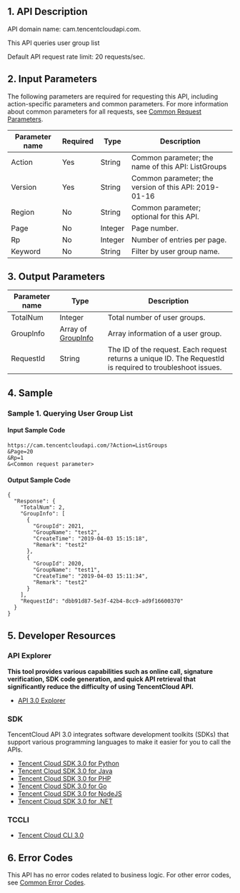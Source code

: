 ﻿## 1. API Description

API domain name: cam.tencentcloudapi.com.

This API queries user group list

Default API request rate limit: 20 requests/sec.

## 2. Input Parameters

The following parameters are required for requesting this API, including action-specific parameters and common parameters. For more information about common parameters for all requests, see [Common Request Parameters](/document/api/598/33158).

| Parameter name | Required | Type | Description |
|---------|---------|---------|---------|
| Action | Yes | String | Common parameter; the name of this API: ListGroups |
| Version | Yes | String | Common parameter; the version of this API: 2019-01-16 |
| Region | No | String | Common parameter; optional for this API. |
| Page | No | Integer | Page number. |
| Rp | No | Integer | Number of entries per page. |
| Keyword | No | String | Filter by user group name. |

## 3. Output Parameters

| Parameter name | Type | Description |
|---------|---------|---------|
| TotalNum | Integer | Total number of user groups. |
| GroupInfo | Array of [GroupInfo](/document/api/598/33167#GroupInfo) | Array information of a user group. |
| RequestId | String | The ID of the request. Each request returns a unique ID. The RequestId is required to troubleshoot issues. |

## 4. Sample

### Sample 1. Querying User Group List

#### Input Sample Code

```
https://cam.tencentcloudapi.com/?Action=ListGroups
&Page=20
&Rp=1
&<Common request parameter>
```

#### Output Sample Code

```
{
  "Response": {
    "TotalNum": 2,
    "GroupInfo": [
      {
        "GroupId": 2021,
        "GroupName": "test2",
        "CreateTime": "2019-04-03 15:15:18",
        "Remark": "test2"
      },
      {
        "GroupId": 2020,
        "GroupName": "test1",
        "CreateTime": "2019-04-03 15:11:34",
        "Remark": "test2"
      }
    ],
    "RequestId": "dbb91d87-5e3f-42b4-8cc9-ad9f16600370"
  }
}
```


## 5. Developer Resources

### API Explorer

**This tool provides various capabilities such as online call, signature verification, SDK code generation, and quick API retrieval that significantly reduce the difficulty of using TencentCloud API.**

* [API 3.0 Explorer](https://console.cloud.tencent.com/api/explorer?Product=cam&Version=2019-01-16&Action=ListGroups)

### SDK

TencentCloud API 3.0 integrates software development toolkits (SDKs) that support various programming languages to make it easier for you to call the APIs.

* [Tencent Cloud SDK 3.0 for Python](https://github.com/TencentCloud/tencentcloud-sdk-python)
* [Tencent Cloud SDK 3.0 for Java](https://github.com/TencentCloud/tencentcloud-sdk-java)
* [Tencent Cloud SDK 3.0 for PHP](https://github.com/TencentCloud/tencentcloud-sdk-php)
* [Tencent Cloud SDK 3.0 for Go](https://github.com/TencentCloud/tencentcloud-sdk-go)
* [Tencent Cloud SDK 3.0 for NodeJS](https://github.com/TencentCloud/tencentcloud-sdk-nodejs)
* [Tencent Cloud SDK 3.0 for .NET](https://github.com/TencentCloud/tencentcloud-sdk-dotnet)

### TCCLI

* [Tencent Cloud CLI 3.0](https://cloud.tencent.com/document/product/440/6176)

## 6. Error Codes

This API has no error codes related to business logic. For other error codes, see [Common Error Codes](/document/api/598/15694#.E5.85.AC.E5.85.B1.E9.94.99.E8.AF.AF.E7.A0.81).
